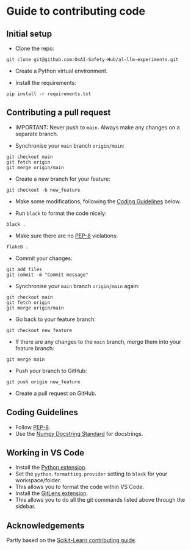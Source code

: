 Guide to contributing code
==========================

Initial setup
-------------

- Clone the repo:
```
git clone git@github.com:OxAI-Safety-Hub/al-llm-experiments.git
```

- Create a Python virtual environment.

- Install the requirements:
```
pip install -r requirements.txt
```


Contributing a pull request
---------------------------

- IMPORTANT: Never push to `main`. Always make any changes on a separate branch.

- Synchronise your `main` branch `origin/main`:
```
git checkout main
git fetch origin
git merge origin/main
```

- Create a new branch for your feature:
```
git checkout -b new_feature
```

- Make some modifications, following the [Coding Guidelines](#coding-guidelines) below.

- Run `black` to format the code nicely:
```
black .
```

- Make sure there are no [PEP-8](https://peps.python.org/pep-0008/) violations:
```
flake8 .
```

- Commit your changes:
```
git add files
git commit -m "Commit message"
```

- Synchronise your `main` branch `origin/main` again:
```
git checkout main
git fetch origin
git merge origin/main
```

- Go back to your feature branch:
```
git checkout new_feature
```

- If there are any changes to the `main` branch, merge them into your feature branch:
```
git merge main
```

- Push your branch to GitHub:
```
git push origin new_feature
```

- Create a pull request on GitHub.


Coding Guidelines
-----------------

- Follow [PEP-8](https://peps.python.org/pep-0008/).
- Use the [Numpy Docstring Standard](https://numpydoc.readthedocs.io/en/latest/format.html#docstring-standard) for docstrings.


Working in VS Code
------------------

- Install the [Python extension](https://marketplace.visualstudio.com/items?itemName=ms-python.python).
- Set the `python.formatting.provider` setting to `black` for your workspace/folder.
- This allows you to format the code within VS Code.
- Install the [GitLens extension](https://marketplace.visualstudio.com/items?itemName=eamodio.gitlens).
- This allows you to do all the git commands listed above through the sidebar.


Acknowledgements
----------------

Partly based on the [Scikit-Learn contributing guide](https://scikit-learn.org/dev/developers/contributing.html).